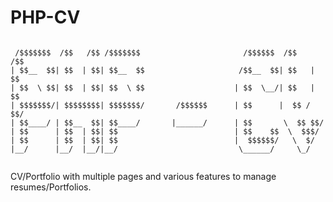 # PHP-CV
```

 /$$$$$$$  /$$   /$$ /$$$$$$$                       /$$$$$$  /$$    /$$
| $$__  $$| $$  | $$| $$__  $$                     /$$__  $$| $$   | $$
| $$  \ $$| $$  | $$| $$  \ $$                    | $$  \__/| $$   | $$
| $$$$$$$/| $$$$$$$$| $$$$$$$/       /$$$$$$      | $$      |  $$ / $$/
| $$____/ | $$__  $$| $$____/       |______/      | $$       \  $$ $$/ 
| $$      | $$  | $$| $$                          | $$    $$  \  $$$/  
| $$      | $$  | $$| $$                          |  $$$$$$/   \  $/   
|__/      |__/  |__/|__/                           \______/     \_/    
                                                                       
``` 

CV/Portfolio with multiple pages and various features to manage resumes/Portfolios.
                                                                       


